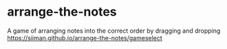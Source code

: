 # arrange-the-notes
A game of arranging notes into the correct order by dragging and dropping
https://siiman.github.io/arrange-the-notes/gameselect
